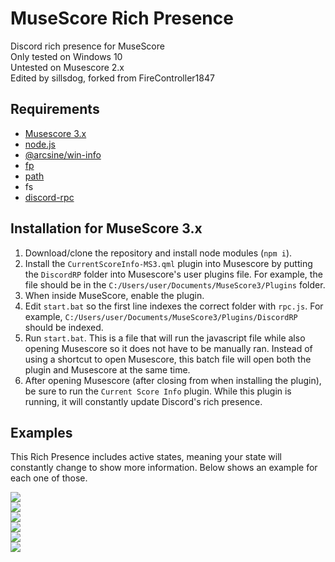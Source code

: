 # MuseScore Rich Presence
Discord rich presence for MuseScore\
Only tested on Windows 10\
Untested on Musescore 2.x\
Edited by sillsdog, forked from FireController1847

## Requirements
* [Musescore 3.x](https://musescore.org/en)
* [node.js](https://nodejs.dev/)
* [@arcsine/win-info](https://www.npmjs.com/package/@arcsine/win-info)
* [fp](https://www.npmjs.com/package/fp)
* [path](https://www.npmjs.com/package/path)
* fs
* [discord-rpc](https://www.npmjs.com/package/discord-rpc)

## Installation for MuseScore 3.x
1. Download/clone the repository and install node modules (`npm i`).
2. Install the `CurrentScoreInfo-MS3.qml` plugin into Musescore by putting the `DiscordRP` folder into Musescore's user plugins file. For example, the file should be in the `C:/Users/user/Documents/MuseScore3/Plugins` folder.
3. When inside MuseScore, enable the plugin.
4. Edit `start.bat` so the first line indexes the correct folder with `rpc.js`. For example, `C:/Users/user/Documents/MuseScore3/Plugins/DiscordRP` should be indexed.
5. Run `start.bat`. This is a file that will run the javascript file while also opening Musescore so it does not have to be manually ran. Instead of using a shortcut to open Musescore, this batch file will open both the plugin and Musescore at the same time.
6. After opening Musescore (after closing from when installing the plugin), be sure to run the `Current Score Info` plugin. While this plugin is running, it will constantly update Discord's rich presence.

## Examples
This Rich Presence includes active states, meaning your state will constantly change to show more information. Below shows an example for each one of those.

![](https://i.imgur.com/fPKKteE.png)  
![](https://i.imgur.com/OnaBi5m.png)  
![](https://i.imgur.com/dhVm2ZE.png)  
![](https://i.imgur.com/e45SDcX.png)  
![](https://i.imgur.com/usmmLbB.png)  
![](https://i.imgur.com/aWgurbw.png)
